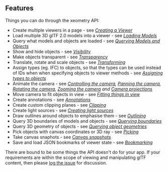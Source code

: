 ## Features

Things you can do through the xeometry API:

* Create multiple viewers in a page - see *[Creating a Viewer](creatingAViewer.md)*
* Load multiple 3D glTF 2.0 models into a viewer - see *[Loading Models](loadingModels.md)*
* Query what models and objects are loaded - see *[Querying Models and Objects](queryingModelsAndObjects.md)*
* Show and hide objects - see *[Visibility](visibility.md)*
* Make objects transparent - see *[Transparency](transparency.md)*
* Translate, rotate and scale objects - see *[Transforming](transforming.md)*
* Assign types (eg. IFC) to objects, so that the types can be used instead of IDs when when specifying objects to viewer methods - see *[Assigning types to objects](assigningTypesToObjects.md)*
* Animate the camera - see *[Controlling the camera](controllingTheCamera.md), [Panning the camera](panningTheCamera.md), [Rotating the camera](rotatingTheCamera.md), [Zooming the camera](zoomingTheCamera.md) and [Camera projections](cameraProjections.md)*
* Move camera to fit objects in view - see *[Fitting things in view](fittingThingsInView.md)*
* Create annotations - see *[Annotations](annotations.md)*
* Create custom clipping planes - see *[Clipping](clipping.md)*
* Create light sources - see *[Creating light sources](creatingLightSources.md)*
* Draw outlines around objects to emphasise them - see *[Outlining](outlining.md)*
* Query 3D boundaries of models and objects - see *[Querying boundaries](queryingBoundaries.md)*
* Query 3D geometry of objects - see *[Querying object geometries](queryingObjectGeomatries.md)*
* Pick objects with canvas coordinates or 3D ray - see *[Picking](picking.md)*
* Take canvas snaphots - see *[Canvas snapshots](canvasSnapshots.md)*
* Save and load JSON bookmarks of viewer state - see *[Bookmarking](bookmarking.md)*

There are bound to be some things the API doesn't do for your app. If your requirements are within the scope of viewing and manipulating glTF content, then please [log the issue](TODO) for discussion.




